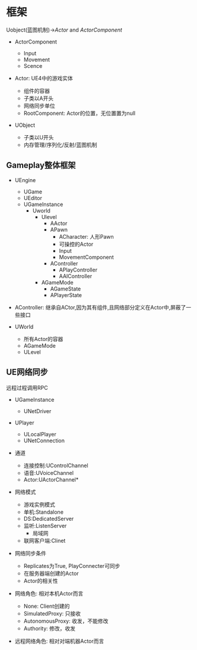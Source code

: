 # 框架

Uobject(蓝图机制)->*Actor* and *ActorComponent*

- ActorComponent
  - Input
  - Movement
  - Scence

- Actor: UE4中的游戏实体
  - 组件的容器
  - 子类以A开头
  - 网络同步单位
  - RootComponent: Actor的位置，无位置置为null

- UObject
  - 子类以U开头
  - 内存管理/序列化/反射/蓝图机制

## Gameplay整体框架

- UEngine
  - UGame
  - UEditor
  - UGameInstance
    - Uworld
      - Ulevel
        - AActor
        - APawn
          - ACharacter: 人形Pawn
          - 可操控的Actor
          - Input
          - MovementComponent
        - AController
          - APlayController
          - AAIController
      - AGameMode
        - AGameState
        - APlayerState

- AController: 继承自ACtor,因为其有组件,且网络部分定义在Actor中,屏蔽了一些接口

- UWorld
  - 所有Actor的容器
  - AGameMode
  - ULevel

## UE网络同步

远程过程调用RPC

- UGameInstance
  - UNetDriver

- UPlayer
  - ULocalPlayer
  - UNetConnection

- 通道
  - 连接控制:UControlChannel
  - 语音:UVoiceChannel
  - Actor:UActorChannel*

- 网络模式
  - 游戏实例模式
  - 单机:Standalone
  - DS:DedicatedServer
  - 监听:ListenServer
    - 局域网
  - 联网客户端:Clinet

- 网络同步条件
  - Replicates为True, PlayConnecter可同步
  - 在服务器端创建的Actor
  - Actor的相关性

- 网络角色: 相对本机Actor而言
  - None: Client创建的
  - SimulatedProxy: 只接收
  - AutonomousProxy: 收发，不能修改
  - Authority: 修改，收发
- 远程网络角色: 相对对端机器Actor而言
